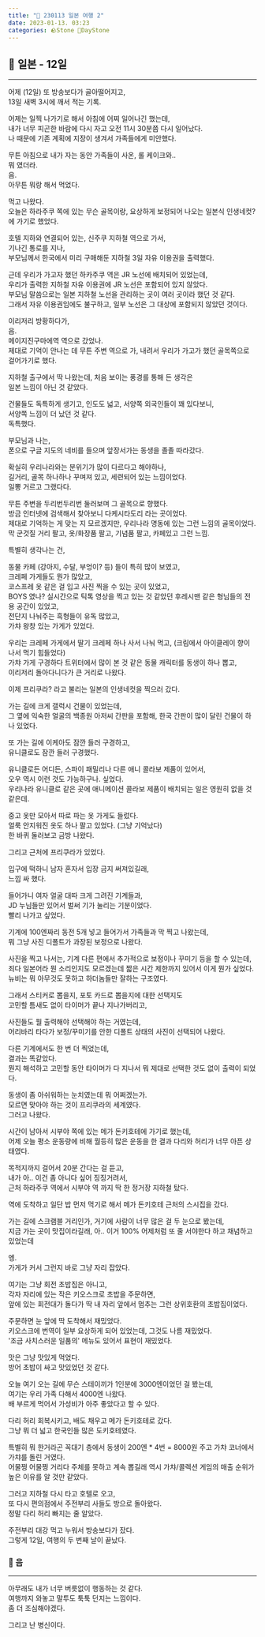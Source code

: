 ```yaml
---
title: "🌱 230113 일본 여행 2"
date: 2023-01-13. 03:23
categories: 🪨Stone 🌱DayStone
---
```


## 🗿 일본 - 12일

---

어제 (12일) 또 방송보다가 골아떨어지고,  
13일 새벽 3시에 깨서 적는 기록.  

어제는 일찍 나가기로 해서 아침에 어찌 일어나긴 했는데,  
내가 너무 피곤한 바람에 다시 자고 오전 11시 30분쯤 다시 일어났다.  
나 때문에 기존 계획에 지장이 생겨서 가족들에게 미안했다.  

무튼 아침으로 내가 자는 동안 가족들이 사온, 롤 케이크와..  
뭐 였더라.  
음.  
아무튼 뭐랑 해서 먹었다.  

먹고 나왔다.  
오늘은 하라주쿠 쪽에 있는 무슨 골목이랑, 요상하게 보정되어 나오는 일본식 인생네컷? 에 가기로 했었다.  

호텔 지하와 연결되어 있는, 신주쿠 지하철 역으로 가서,  
기나긴 통로를 지나,  
부모님께서 한국에서 미리 구매해둔 지하철 3일 자유 이용권을 출력했다.  

근데 우리가 가고자 했던 하카주쿠 역은 JR 노선에 배치되어 있었는데,  
우리가 출력한 지하철 자유 이용권에 JR 노선은 포함되어 있지 않았다.  
부모님 말씀으로는 일본 지하철 노선을 관리하는 곳이 여러 곳이라 했던 것 같다.  
그래서 자유 이용권임에도 불구하고, 일부 노선은 그 대상에 포함되지 않았던 것이다.  

이리저리 방황하다가,  
음.  
메이지진구마에역 역으로 갔었나.  
제대로 기억이 안나는 데 무튼 주변 역으로 가, 내려서 우리가 가고가 했던 골목쪽으로 걸어가기로 했다.  

지하철 출구에서 딱 나왔는데, 처음 보이는 풍경를 통해 든 생각은  
일본 느낌이 아닌 것 같았다.  

건물들도 독특하게 생기고, 인도도 넓고, 서양쪽 외국인들이 꽤 있다보니,  
서양쪽 느낌이 더 났던 것 같다.  
독특했다.  

부모님과 나는,  
폰으로 구글 지도의 네비를 들으며 앞장서가는 동생을 졸졸 따라갔다.  

확실히 우리나라와는 분위기가 많이 다르다고 해야하나,  
길거리, 골목 하나하나 꾸며져 있고, 세련되어 있는 느낌이었다.  
일뽕 거르고 그랬다다.  

무튼 주변을 두리번두리번 둘러보며 그 골목으로 향했다.  
방금 인터넷에 검색해서 찾아보니 다케시타도리 라는 곳이었다.  
제대로 기억하는 게 맞는 지 모르겠지만, 우리나라 명동에 있는 그런 느낌의 골목이었다.  
막 군것질 거리 팔고, 옷/화장품 팔고, 기념품 팔고, 카페있고 그런 느낌.  

특별히 생각나는 건,  

동물 카페 (강아지, 수달, 부엉이? 등) 들이 특히 많이 보였고,  
크레페 가게들도 뭔가 많았고,  
코스프레 옷 같은 걸 입고 사진 찍을 수 있는 곳이 있었고,  
BOYS 였나? 실시간으로 틱톡 영상을 찍고 있는 것 같았던 후레시맨 같은 형님들의 전용 공간이 있었고,  
전단지 나눠주는 흑형들이 유독 많았고,  
가챠 왕창 있는 가게가 있었다.  

우리는 크레페 가게에서 딸기 크레페 하나 사서 나눠 먹고, (크림에서 아이클레이 향이 나서 먹기 힘들었다)  
가챠 가게 구경하다 트위터에서 많이 본 것 같은 동물 캐릭터를 동생이 하나 뽑고,  
이리저리 돌아다니다가 큰 거리로 나왔다.  

이제 프리쿠라? 라고 불리는 일본의 인생네컷을 찍으러 갔다.  

가는 길에 크게 갤럭시 건물이 있었는데,  
그 옆에 익숙한 얼굴의 백종원 아저씨 간판을 포함해, 한국 간판이 많이 달린 건물이 하나 있었다.  

또 가는 길에 이케아도 잠깐 들러 구경하고,  
유니클로도 잠깐 들러 구경했다.  

유니클로든 어디든, 스파이 패밀리나 다른 애니 콜라보 제품이 있어서,  
오우 역시 이런 것도 가능하구나. 싶었다.  
우리나라 유니클로 같은 곳에 애니메이션 콜라보 제품이 배치되는 일은 영원히 없을 것 같은데.  

중고 옷만 모아서 따로 파는 옷 가게도 들렀다.  
얼룩 안지워진 옷도 하나 팔고 있었다. (그냥 기억났다)  
한 바퀴 둘러보고 금방 나왔다.  

그리고 근처에 프리쿠라가 있었다.  

입구에 떡하니 남자 혼자서 입장 금지 써져있길래,  
느낌 싸 했다.  

들어가니 여자 얼굴 대따 크게 그려진 기계들과,  
JD 누님들만 있어서 벌써 기가 눌리는 기분이었다.  
빨리 나가고 싶었다.  

기계에 100엔짜리 동전 5개 넣고 들어가서 가족들과 막 찍고 나왔는데,  
뭐 그냥 사진 디폴트가 과장된 보정으로 나왔다.  

사진을 찍고 나서는, 기계 다른 편에서 추가적으로 보정이나 꾸미기 등을 할 수 있는데,  
죄다 일본어라 뭔 소리인지도 모르겠는데 짧은 시간 제한까지 있어서 이게 뭔가 싶었다.  
뉴비는 뭐 아무것도 못하고 하더놈들만 잘하는 구조였다.  

그래서 스티커로 뽑을지, 포토 카드로 뽑을지에 대한 선택지도  
고민할 틈새도 없이 타이머가 끝나 지나가버리고,  

사진들도 뭘 출력해야 선택해야 하는 거였는데,  
어리바리 타다가 보정/꾸미기를 안한 디폴트 상태의 사진이 선택되어 나왔다.  

다른 기계에서도 한 번 더 찍었는데,  
결과는 똑같았다.  
뭔지 해석하고 고민할 동안 타이머가 다 지나서 뭐 제대로 선택한 것도 없이 출력이 되었다.  

동생이 좀 아쉬워하는 눈치였는데 뭐 어쩌겠는가.  
모르면 맞아야 하는 것이 프리쿠라의 세계였다.  
그러고 나왔다.  

시간이 남아서 시부야 쪽에 있는 메가 돈키호테에 가기로 했는데,  
어제 오늘 평소 운동량에 비해 월등히 많은 운동을 한 결과 다리와 허리가 너무 아픈 상태였다.  

목적지까지 걸어서 20분 간다는 걸 듣고,  
내가 아.. 이건 좀 아니다 싶어 징징거려서,  
근처 하라주쿠 역에서 시부야 역 까지 딱 한 정거장 지하철 탔다.  

역에 도착하고 일단 밥 먼저 먹기로 해서 메가 돈키호테 근처의 스시집을 갔다.  

가는 길에 스크램블 거리인가, 거기에 사람이 너무 많은 걸 두 눈으로 봤는데,  
지금 가는 곳이 맛집이라길래, 아.. 이거 100% 어제처럼 또 줄 서야한다 하고 채념하고 있었는데  

엥.  
가게가 커서 그런지 바로 그냥 자리 잡았다.  

여기는 그냥 회전 초밥집은 아니고,  
각자 자리에 있는 작은 키오스크로 초밥을 주문하면,  
앞에 있는 회전대가 돌다가 딱 내 자리 앞에서 멈추는 그런 상위호환의 초밥집이었다.  

주문하면 눈 앞에 딱 도착해서 재밌었다.  
키오스크에 번역이 일부 요상하게 되어 있었는데, 그것도 나름 재밌었다.  
'조금 사치스러운 일품의' 메뉴도 있어서 표현이 재밌었다.  

맛은 그냥 맛있게 먹었다.  
방어 초밥이 싸고 맛있었던 것 같다.  

오늘 여기 오는 길에 무슨 스테이끼가 1인분에 3000엔이었던 걸 봤는데,  
여기는 우리 가족 다해서 4000엔 나왔다.  
배 부르게 먹어서 가성비가 아주 좋았다고 할 수 있다.  

다리 허리 회복시키고, 배도 채우고 메가 돈키호테로 갔다.  
그냥 뭐 더 넓고 한국인들 많은 도키호테였다.  

특별히 뭐 한거라곤 꼭대기 층에서 동생이 200엔 * 4번 = 8000원 주고 가챠 코너에서 가챠를 돌린 거였다.  
어물쩡 어물쩡 거리다 주체를 못하고 계속 뽑길래 역시 가챠/콜렉션 게임의 매출 순위가 높은 이유를 알 것만 같았다.  

그러고 지하철 다시 타고 호텔로 오고,  
또 다시 편의점에서 주전부리 사들도 방으로 돌아왔다.  
정말 다리 허리 빠지는 줄 알았다.  

주전부리 대강 먹고 누워서 방송보다가 잤다.  
그렇게 12일, 여행의 두 번째 날이 끝났다.  

### 🗿 음

---

아무래도 내가 너무 버릇없이 행동하는 것 같다.  
여행까지 와놓고 말투도 툭툭 던지는 느낌이다.  
좀 더 조심해야겠다.  

그리고 난 병신이다.  
